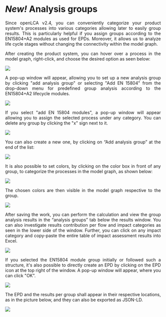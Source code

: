 <div style='text-align: justify;'>

# _New!_ Analysis groups

Since openLCA v2.4, you can conveniently categorize your product system's processes into various categories allowing later to easily group results. This is particularly helpful if you assign groups according to the EN15804+A2 modules as used for EPDs. Moreover, it allows us to analyze life cycle stages without changing the connectivity within the model graph. 

After creating the product system, you can hover over a process in the model graph, right-click, and choose the desired option as seen below:

![](../media/analysis_groups_1.png)

A pop-up window will appear, allowing you to set up a new analysis group by clicking "add analysis group" or selecting "Add EN 15804" from the drop-down menu for predefined group analysis according to the EN15804+A2 lifecycle modules.

![](../media/analysis_groups_2.png)

If you select "add EN 15804 modules", a pop-up window will appear allowing you to assign the selected process under any category. You can delete any group by clicking the "x" sign next to it. 

![](../media/analysis_groups_3.png)

You can also create a new one, by clicking on “Add analysis group” at the end of the list:

![](../media/analysis_groups_4.png)

It is also possible to set colors, by clicking on the color box in front of any group, to categorize the processes in the model graph, as shown below:

![](../media/analysis_groups_5.png)

The chosen colors are then visible in the model graph respective to the group.

![](../media/analysis_groups_6.png)

After saving the work, you can perform the calculation and view the group analysis results in the “analysis groups” tab below the results window. You can also investigate results contribution per flow and impact categories as seen in the lower side of the window. Further, you can click on any impact category and copy-paste the entire table of impact assessment results into Excel. 

![](../media/analysis_groups_7.png)

If you selected the EN15804 module group initially or followed such a structure, it's also possible to directly create an EPD by clicking on the EPD icon at the top right of the window. A pop-up window will appear, where you can click "OK".

![](../media/analysis_groups_8.png)

The EPD and the results per group shall appear in their respective locations, as in the picture below, and they can also be exported as JSON-LD.

![](../media/analysis_groups_9.png)

</div>
